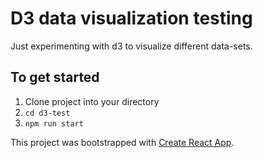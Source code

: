 # D3 data visualization testing

Just experimenting with d3 to visualize different data-sets.

## To get started
1. Clone project into your directory
2. ```cd d3-test```
3. ```npm run start```

This project was bootstrapped with [Create React App](https://github.com/facebook/create-react-app).

